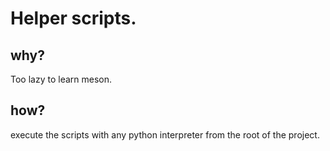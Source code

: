 # Helper scripts.

## why?

Too lazy to learn meson.

## how?

execute the scripts with any python interpreter from the root of the project.